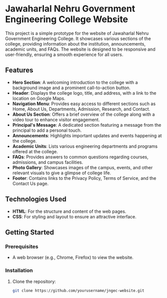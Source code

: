 # Jawaharlal Nehru Government Engineering College Website

This project is a simple prototype for the website of Jawaharlal Nehru Government Engineering College. It showcases various sections of the college, providing information about the institution, announcements, academic units, and FAQs. The website is designed to be responsive and user-friendly, ensuring a smooth experience for all users.

## Features

- **Hero Section**: A welcoming introduction to the college with a background image and a prominent call-to-action button.
- **Header**: Displays the college logo, title, and address, with a link to the location on Google Maps.
- **Navigation Menu**: Provides easy access to different sections such as Home, About Us, Departments, Admission, Research, and Contact.
- **About Us Section**: Offers a brief overview of the college along with a video tour to enhance visitor engagement.
- **Principal's Message**: A dedicated section featuring a message from the principal to add a personal touch.
- **Announcements**: Highlights important updates and events happening at the college.
- **Academic Units**: Lists various engineering departments and programs offered at the college.
- **FAQs**: Provides answers to common questions regarding courses, admissions, and campus facilities.
- **Photo Gallery**: Showcases images of the campus, events, and other relevant visuals to give a glimpse of college life.
- **Footer**: Contains links to the Privacy Policy, Terms of Service, and the Contact Us page.

## Technologies Used

- **HTML**: For the structure and content of the web pages.
- **CSS**: For styling and layout to ensure an attractive interface.

## Getting Started

### Prerequisites

- A web browser (e.g., Chrome, Firefox) to view the website.

### Installation

1. Clone the repository:
   ```bash
   git clone https://github.com/yourusername/jngec-website.git
